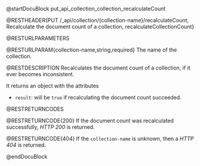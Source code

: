 
@startDocuBlock put_api_collection_collection_recalculateCount

@RESTHEADER{PUT /_api/collection/{collection-name}/recalculateCount, Recalculate the document count of a collection, recalculateCollectionCount}

@RESTURLPARAMETERS

@RESTURLPARAM{collection-name,string,required}
The name of the collection.

@RESTDESCRIPTION
Recalculates the document count of a collection, if it ever becomes inconsistent.

It returns an object with the attributes

- `result`: will be `true` if recalculating the document count succeeded.

@RESTRETURNCODES

@RESTRETURNCODE{200}
If the document count was recalculated successfully, *HTTP 200* is returned.

@RESTRETURNCODE{404}
If the `collection-name` is unknown, then a *HTTP 404* is returned.

@endDocuBlock
